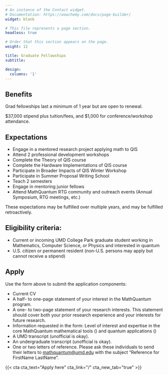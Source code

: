 ```yaml
---
# An instance of the Contact widget.
# Documentation: https://wowchemy.com/docs/page-builder/
widget: blank

# This file represents a page section.
headless: true

# Order that this section appears on the page.
weight: 12

title: Graduate Fellowships
subtitle:

design:
  columns: '1'
---
```

## Benefits

Grad fellowships last a minimum of 1 year but are open to renewal.

$37,000 stipend plus tuition/fees, and $1,000 for conference/workshop attendance.

## Expectations
- Engage in a mentored research project applying math to QIS
- Attend 2 professional development workshops
- Complete the Theory of QIS course
- Complete the Hardware Implementations of QIS course
- Participate in Broader Impacts of QIS Winter Workshop
- Participate in Summer Proposal Writing School
- Teach 2 semesters
- Engage in mentoring junior fellows
- Attend MathQuantum RTG community and outreach events (Annual Symposium, RTG meetings, etc.)

These expectations may be fulfilled over multiple years, and may be fulfilled retroactively.

## Eligibility criteria:
- Current or incoming UMD College Park graduate student working in Mathematics, Computer Science, or Physics and interested in quantum
- U.S. citizen or permanent resident (non-U.S. persons may apply but cannot receive a stipend)

## Apply
Use the form above to submit the application components:
- Current CV
- A half- to one-page statement of your interest in the MathQuantum program.
- A one- to two-page statement of your research interests. This statement should cover both your prior research experience and your interests for future research.
- Information requested in the form: Level of interest and expertise in the core MathQuantum mathematical tools () and quantum applications ()
- A UMD transcript (unofficial is okay).
- An undergraduate transcript (unofficial is okay).
- One or two letters of reference. Please ask these individuals to send their letters to mathquantum@umd.edu with the subject “Reference for FirstName LastName”.


{{< cta cta_text="Apply here" cta_link="/" cta_new_tab="true" >}}
